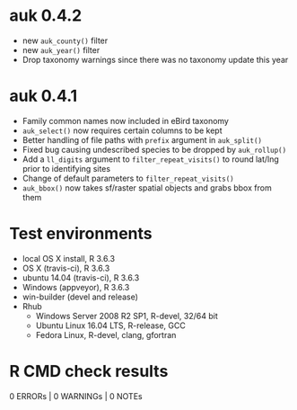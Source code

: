# auk 0.4.2

- new `auk_county()` filter
- new `auk_year()` filter
- Drop taxonomy warnings since there was no taxonomy update this year

# auk 0.4.1

- Family common names now included in eBird taxonomy
- `auk_select()` now requires certain columns to be kept
- Better handling of file paths with `prefix` argument in `auk_split()`
- Fixed bug causing undescribed species to be dropped by `auk_rollup()`
- Add a `ll_digits` argument to `filter_repeat_visits()` to round lat/lng prior to identifying sites
- Change of default parameters to `filter_repeat_visits()`
- `auk_bbox()` now takes sf/raster spatial objects and grabs bbox from them

# Test environments

- local OS X install, R 3.6.3
- OS X (travis-ci), R 3.6.3
- ubuntu 14.04 (travis-ci), R 3.6.3
- Windows (appveyor), R 3.6.3
- win-builder (devel and release)
- Rhub
  - Windows Server 2008 R2 SP1, R-devel, 32/64 bit
  - Ubuntu Linux 16.04 LTS, R-release, GCC
  - Fedora Linux, R-devel, clang, gfortran

# R CMD check results

0 ERRORs | 0 WARNINGs | 0 NOTEs
